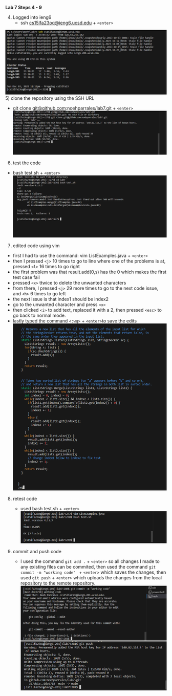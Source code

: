 __Lab 7 Steps 4 - 9__


4) Logged into ieng6
   - ssh cs15lfa23oq@ieng6.ucsd.edu + `<enter>`

![Image](logging_in_without_password.png)
5) clone the repository using the SSH URL
  - git clone git@github.com:noehparrales/lab7.git + `<enter>`
![Image](git_clone.png)
6) test the code
  - bash test.sh + `<enter>`
![Image](failed_test.png)
7) edited code using vim
  - first I had to use the command: vim ListExamples.java + `<enter>`
  - then I pressed `<j>` 10 times to go to line where one of the problems is at, pressed `<l>` 16 times to go right
  - the first problem was that result.add(0,s) has the 0 which makes the first test case fail 
  -  pressed `<x>` ttwice to delete the unwanted characters
  - from there, I pressed `<j>` 29 more times to go to the next code issue, and `<h>` 6 times to go left
  - the next issue is that index1 should be index2
  - go to the unwanted character and press `<x>`
  - then clicked `<i>` to add text, replaced it with a 2, then pressed `<esc>` to go back to normal mode.
  - lastly typed the command `<:wq>` + `<enter>`to save the edits 
![Image](editing_vim.png)

8) retest code
   - used bash test.sh + `<enter>`
![Image](good_test.png)

9) commit and push code
    - I used the command `git add .` + `<enter>` so all changes I made to any existing files can be commited, then used the command `git commit -m "working code" ` + `<enter>` which saves the changes, then used `git push` + `<enter>` which uploads the changes from the local repository to the remote repository. 
![Image](good_commit.png)
![Image](good_push.png)
